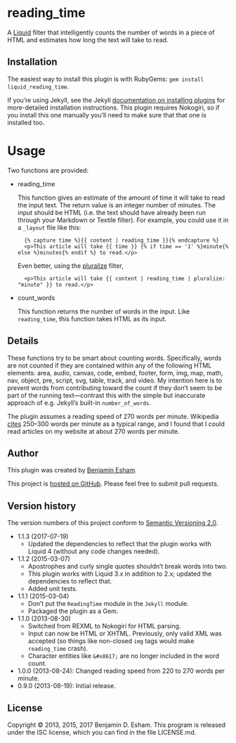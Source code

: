 # reading\_time

A [Liquid](http://www.liquidmarkup.org/) filter that intelligently counts the number of words in a piece of HTML and estimates how long the text will take to read.

## Installation

The easiest way to install this plugin is with RubyGems: `gem install liquid_reading_time`.

If you’re using Jekyll, see the Jekyll [documentation on installing plugins](http://jekyllrb.com/docs/plugins/#installing-a-plugin) for more-detailed installation instructions. This plugin requires Nokogiri, so if you install this one manually you’ll need to make sure that that one is installed too.

# Usage

Two functions are provided:

* reading\_time

  This function gives an estimate of the amount of time it will take to read the input text. The return value is an integer number of minutes. The input should be HTML (i.e. the text should have already been run through your Markdown or Textile filter). For example, you could use it in a `_layout` file like this:

        {% capture time %}{{ content | reading_time }}{% endcapture %}
        <p>This article will take {{ time }} {% if time == '1' %}minute{% else %}minutes{% endif %} to read.</p>

  Even better, using the [pluralize](https://github.com/bdesham/pluralize) filter,

        <p>This article will take {{ content | reading_time | pluralize: "minute" }} to read.</p>

* count\_words

  This function returns the number of words in the input. Like `reading_time`, this function takes HTML as its input.

## Details

These functions try to be smart about counting words. Specifically, words are not counted if they are contained within any of the following HTML elements: area, audio, canvas, code, embed, footer, form, img, map, math, nav, object, pre, script, svg, table, track, and video. My intention here is to prevent words from contributing toward the count if they don’t seem to be part of the running text—contrast this with the simple but inaccurate approach of e.g. Jekyll’s built-in `number_of_words`.

The plugin assumes a reading speed of 270 words per minute. Wikipedia [cites](https://en.wikipedia.org/w/index.php?title=Words_per_minute&oldid=569027766#Reading_and_comprehension) 250–300 words per minute as a typical range, and I found that I could read articles on my website at about 270 words per minute.

## Author

This plugin was created by [Benjamin Esham](https://esham.io).

This project is [hosted on GitHub](https://github.com/bdesham/reading_time). Please feel free to submit pull requests.

## Version history

The version numbers of this project conform to [Semantic Versioning 2.0](http://semver.org/).

* 1.1.3 (2017-07-19)
  - Updated the dependencies to reflect that the plugin works with Liquid 4 (without any code changes needed).
* 1.1.2 (2015-03-07)
  - Apostrophes and curly single quotes shouldn’t break words into two.
  - This plugin works with Liquid 3.x in addition to 2.x; updated the dependencies to reflect that.
  - Added unit tests.
* 1.1.1 (2015-03-04)
  - Don’t put the `ReadingTime` module in the `Jekyll` module.
  - Packaged the plugin as a Gem.
* 1.1.0 (2013-08-30)
  - Switched from REXML to Nokogiri for HTML parsing.
  - Input can now be HTML or XHTML. Previously, only valid XML was accepted (so things like non-closed `img` tags would make `reading_time` crash).
  - Character entities like `&#x8617;` are no longer included in the word count.
* 1.0.0 (2013-08-24): Changed reading speed from 220 to 270 words per minute.
* 0.9.0 (2013-08-19): Initial release.

## License

Copyright © 2013, 2015, 2017 Benjamin D. Esham. This program is released under the ISC license, which you can find in the file LICENSE.md.
